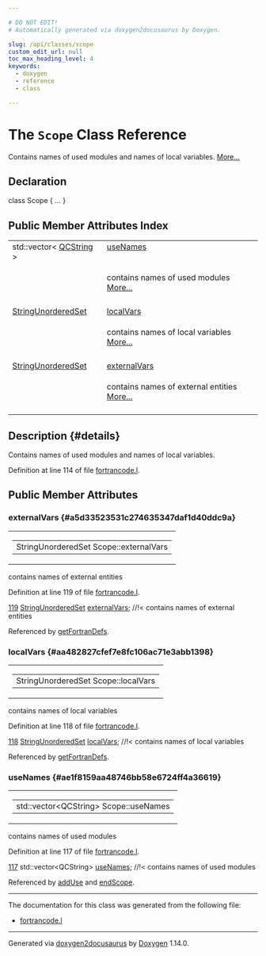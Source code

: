 ```yaml
---

# DO NOT EDIT!
# Automatically generated via doxygen2docusaurus by Doxygen.

slug: /api/classes/scope
custom_edit_url: null
toc_max_heading_level: 4
keywords:
  - doxygen
  - reference
  - class

---
```


<div class="doxyPage">

# The `Scope` Class Reference

<p>Contains names of used modules and names of local variables. <a href="#details">More...</a></p>

## Declaration

<div class="doxyDeclaration">
class Scope { ... }
</div>

## Public Member Attributes Index

<table class="doxyMembersIndex">

<tr class="doxyMemberIndexItem">
<td class="doxyMemberIndexItemType" align="left" valign="top">std::vector&lt; <a href="/web-doxygen/docs/api/classes/qcstring">QCString</a> &gt;</td>
<td class="doxyMemberIndexItemName" align="left" valign="top"><a href="#ae1f8159aa48746bb58e6724ff4a36619">useNames</a></td>
</tr>
<tr class="doxyMemberIndexDescription">
<td class="doxyMemberIndexDescriptionLeft"></td>
<td class="doxyMemberIndexDescriptionRight">
<p>contains names of used modules <a href="#ae1f8159aa48746bb58e6724ff4a36619">More...</a></p>
</td>
</tr>
<tr class="doxyMemberIndexSeparator">
<td class="doxyMemberIndexSeparator" colspan="2"></td>
</tr>

<tr class="doxyMemberIndexItem">
<td class="doxyMemberIndexItemType" align="left" valign="top"><a href="/web-doxygen/docs/api/files/src/containers-h/#a68c09b08e1fafb7be76584846eebe628">StringUnorderedSet</a></td>
<td class="doxyMemberIndexItemName" align="left" valign="top"><a href="#aa482827cfef7e8fc106ac71e3abb1398">localVars</a></td>
</tr>
<tr class="doxyMemberIndexDescription">
<td class="doxyMemberIndexDescriptionLeft"></td>
<td class="doxyMemberIndexDescriptionRight">
<p>contains names of local variables <a href="#aa482827cfef7e8fc106ac71e3abb1398">More...</a></p>
</td>
</tr>
<tr class="doxyMemberIndexSeparator">
<td class="doxyMemberIndexSeparator" colspan="2"></td>
</tr>

<tr class="doxyMemberIndexItem">
<td class="doxyMemberIndexItemType" align="left" valign="top"><a href="/web-doxygen/docs/api/files/src/containers-h/#a68c09b08e1fafb7be76584846eebe628">StringUnorderedSet</a></td>
<td class="doxyMemberIndexItemName" align="left" valign="top"><a href="#a5d33523531c274635347daf1d40ddc9a">externalVars</a></td>
</tr>
<tr class="doxyMemberIndexDescription">
<td class="doxyMemberIndexDescriptionLeft"></td>
<td class="doxyMemberIndexDescriptionRight">
<p>contains names of external entities <a href="#a5d33523531c274635347daf1d40ddc9a">More...</a></p>
</td>
</tr>
<tr class="doxyMemberIndexSeparator">
<td class="doxyMemberIndexSeparator" colspan="2"></td>
</tr>

</table>

## Description {#details}

<p>Contains names of used modules and names of local variables.</p>

<p>Definition at line 114 of file <a href="/web-doxygen/docs/api/files/src/fortrancode-l">fortrancode.l</a>.</p>


<div class="doxySectionDef">

## Public Member Attributes

### externalVars {#a5d33523531c274635347daf1d40ddc9a}

<div class="doxyMemberItem">
<div class="doxyMemberProto">
<table class="doxyMemberLabels">
<tr class="doxyMemberLabels">
<td class="doxyMemberLabelsLeft">
<table class="doxyMemberName">
<tr>
<td class="doxyMemberName">StringUnorderedSet Scope::externalVars</td>
</tr>
</table>
</td>
</tr>
</table>
</div>
<div class="doxyMemberDoc">

<p>contains names of external entities</p>

<p>Definition at line 119 of file <a href="/web-doxygen/docs/api/files/src/fortrancode-l">fortrancode.l</a>.</p>


<div class="doxyProgramListing">

<div class="doxyCodeLine"><span class="doxyLineNumber"><a href="#a5d33523531c274635347daf1d40ddc9a">119</a></span><span class="doxyLineContent"><span class="doxyHighlight">    <a href="/web-doxygen/docs/api/files/src/containers-h/#a68c09b08e1fafb7be76584846eebe628">StringUnorderedSet</a> <a href="#a5d33523531c274635347daf1d40ddc9a">externalVars</a>; </span><span class="doxyHighlightComment">//!&lt; contains names of external entities</span></span></div>

</div>


<p>Referenced by <a href="/web-doxygen/docs/api/files/src/fortrancode-l/#aa3d64c285d12ea68252876251ea0fc2d">getFortranDefs</a>.</p>

</div>
</div>

### localVars {#aa482827cfef7e8fc106ac71e3abb1398}

<div class="doxyMemberItem">
<div class="doxyMemberProto">
<table class="doxyMemberLabels">
<tr class="doxyMemberLabels">
<td class="doxyMemberLabelsLeft">
<table class="doxyMemberName">
<tr>
<td class="doxyMemberName">StringUnorderedSet Scope::localVars</td>
</tr>
</table>
</td>
</tr>
</table>
</div>
<div class="doxyMemberDoc">

<p>contains names of local variables</p>

<p>Definition at line 118 of file <a href="/web-doxygen/docs/api/files/src/fortrancode-l">fortrancode.l</a>.</p>


<div class="doxyProgramListing">

<div class="doxyCodeLine"><span class="doxyLineNumber"><a href="#aa482827cfef7e8fc106ac71e3abb1398">118</a></span><span class="doxyLineContent"><span class="doxyHighlight">    <a href="/web-doxygen/docs/api/files/src/containers-h/#a68c09b08e1fafb7be76584846eebe628">StringUnorderedSet</a> <a href="#aa482827cfef7e8fc106ac71e3abb1398">localVars</a>; </span><span class="doxyHighlightComment">//!&lt; contains names of local variables</span></span></div>

</div>


<p>Referenced by <a href="/web-doxygen/docs/api/files/src/fortrancode-l/#aa3d64c285d12ea68252876251ea0fc2d">getFortranDefs</a>.</p>

</div>
</div>

### useNames {#ae1f8159aa48746bb58e6724ff4a36619}

<div class="doxyMemberItem">
<div class="doxyMemberProto">
<table class="doxyMemberLabels">
<tr class="doxyMemberLabels">
<td class="doxyMemberLabelsLeft">
<table class="doxyMemberName">
<tr>
<td class="doxyMemberName">std::vector&lt;QCString&gt; Scope::useNames</td>
</tr>
</table>
</td>
</tr>
</table>
</div>
<div class="doxyMemberDoc">

<p>contains names of used modules</p>

<p>Definition at line 117 of file <a href="/web-doxygen/docs/api/files/src/fortrancode-l">fortrancode.l</a>.</p>


<div class="doxyProgramListing">

<div class="doxyCodeLine"><span class="doxyLineNumber"><a href="#ae1f8159aa48746bb58e6724ff4a36619">117</a></span><span class="doxyLineContent"><span class="doxyHighlight">    std::vector&lt;QCString&gt; <a href="#ae1f8159aa48746bb58e6724ff4a36619">useNames</a>; </span><span class="doxyHighlightComment">//!&lt; contains names of used modules</span></span></div>

</div>


<p>Referenced by <a href="/web-doxygen/docs/api/files/src/fortrancode-l/#a8e24461e4a28d3b200f27ade4dbc7a53">addUse</a> and <a href="/web-doxygen/docs/api/files/src/fortrancode-l/#a239ee1e47d4722402cd650ae2d0cd59f">endScope</a>.</p>

</div>
</div>

</div>

<hr/>

The documentation for this class was generated from the following file:

<ul>
<li><a href="/web-doxygen/docs/api/files/src/fortrancode-l">fortrancode.l</a></li>
</ul>

<hr/>

<p class="doxyGeneratedBy">Generated via <a href="https://github.com/xpack/doxygen2docusaurus">doxygen2docusaurus</a> by <a href="https://www.doxygen.nl">Doxygen</a> 1.14.0.</p>

</div>
